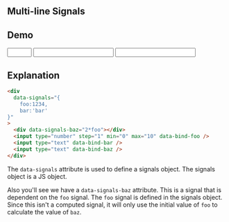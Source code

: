 ## Multi-line Signals

## Demo

<div
    data-signals="{
        foo:1234,
        bar:'bar'
    }"
    data-signals-baz="2*foo"
>
    <input
        id="a"
        type="number"
        step="1"
        min="0"
        max="10"
        data-bind-foo
        class="input input-bordered"
    />
    <input
        id="b"
        type="text"
        data-bind-bar
        class="input input-bordered"
    />
    <input
        id="c"
        type="text"
        data-bind-baz
        class="input input-bordered"
    />
</div>

## Explanation

```html
<div
  data-signals="{
    foo:1234,
    bar:'bar'
}"
>
  <div data-signals-baz="2*foo"></div>
  <input type="number" step="1" min="0" max="10" data-bind-foo />
  <input type="text" data-bind-bar />
  <input type="text" data-bind-baz />
</div>
```

The `data-signals` attribute is used to define a signals object. The signals object is a JS object.

Also you'll see we have a `data-signals-baz` attribute. This is a signal that is dependent on the `foo` signal. The `foo` signal is defined in the signals object.  Since this isn't a computed signal, it will only use the initial value of `foo` to calculate the value of `baz`.
